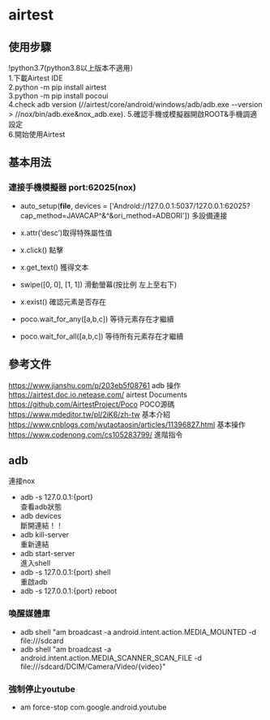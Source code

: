 # airtest  
## 使用步驟 
!python3.7(python3.8以上版本不適用）  
1.下載Airtest IDE  
2.python -m pip install airtest  
3.python -m pip install pocoui   
4.check adb version   (//airtest/core/android/windows/adb/adb.exe --version  >   //nox/bin/adb.exe&nox_adb.exe). 
5.確認手機或模擬器開啟ROOT&手機調適設定  
6.開始使用Airtest  

## 基本用法  
### 連接手機模擬器 port:62025(nox)  
- auto_setup(__file__, devices = ['Android://127.0.0.1:5037/127.0.0.1:62025?cap_method=JAVACAP^&^&ori_method=ADBORI'])  多設備連接  

- x.attr(‘desc’)取得特殊屬性值  
- x.click()  點擊  
- x.get_text()  獲得文本  
- swipe([0, 0], [1, 1]) 滑動螢幕(按比例 左上至右下)  
- x.exist()  確認元素是否存在  
- poco.wait_for_any([a,b,c]) 等待元素存在才繼續  
- poco.wait_for_all([a,b,c]) 等待所有元素存在才繼續  

## 參考文件  
https://www.jianshu.com/p/203eb5f08761 adb 操作  
https://airtest.doc.io.netease.com/   airtest Documents  
https://github.com/AirtestProject/Poco  POCO源碼  
https://www.mdeditor.tw/pl/2iK6/zh-tw  基本介紹  
https://www.cnblogs.com/wutaotaosin/articles/11396827.html  基本操作  
https://www.codenong.com/cs105283799/  進階指令  

## adb  
連接nox  
- adb -s 127.0.0.1:{port}  
查看adb狀態  
- adb devices  
斷開連結！！  
- adb kill-server  
重新連結  
- adb start-server  
進入shell  
- adb -s 127.0.0.1:{port} shell  
重啟adb  
- adb -s 127.0.0.1:{port} reboot  

### 喚醒媒體庫  

- adb shell "am broadcast -a android.intent.action.MEDIA_MOUNTED -d file:///sdcard  
- adb shell "am broadcast -a android.intent.action.MEDIA_SCANNER_SCAN_FILE -d file:///sdcard/DCIM/Camera/Video/{video}"  
  
### 強制停止youtube  
- am force-stop com.google.android.youtube
